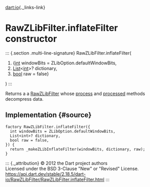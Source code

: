 [dart:io](../../dart-io/dart-io-library){._links-link}

RawZLibFilter.inflateFilter constructor
=======================================

::: {.section .multi-line-signature}
RawZLibFilter.inflateFilter(

1.  {[int](../../dart-core/int-class) windowBits =
    ZLibOption.defaultWindowBits,
2.  [List](../../dart-core/list-class)\<[int](../../dart-core/int-class)\>?
    dictionary,
3.  [bool](../../dart-core/bool-class) raw = false}

)
:::

Returns a a [RawZLibFilter](../rawzlibfilter-class) whose
[process](process) and [processed](processed) methods decompress data.

Implementation {#source}
--------------

``` {.language-dart data-language="dart"}
factory RawZLibFilter.inflateFilter({
  int windowBits = ZLibOption.defaultWindowBits,
  List<int>? dictionary,
  bool raw = false,
}) {
  return _makeZLibInflateFilter(windowBits, dictionary, raw);
}
```

::: {._attribution}
© 2012 the Dart project authors\
Licensed under the BSD 3-Clause \"New\" or \"Revised\" License.\
<https://api.dart.dev/stable/2.18.5/dart-io/RawZLibFilter/RawZLibFilter.inflateFilter.html>
:::
